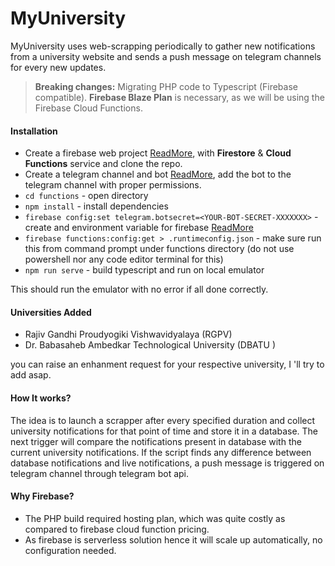 # MyUniversity

MyUniversity uses web-scrapping periodically to gather new notifications from a university website and sends a push message on telegram channels for every new updates.

>**Breaking changes:**
> Migrating PHP code to Typescript (Firebase compatible).
> **Firebase Blaze Plan** is necessary, as we will be using the Firebase Cloud Functions.


#### Installation

- Create a firebase web project [ReadMore](https://firebase.google.com/docs/), with **Firestore** & **Cloud Functions** service and clone the repo.
- Create a telegram channel and bot [ReadMore](https://core.telegram.org/bots), add the bot to the telegram channel with proper permissions.
- ```cd functions``` - open directory
- ```npm install``` - install dependencies
- ```firebase config:set telegram.botsecret=<YOUR-BOT-SECRET-XXXXXXX>``` - create and environment variable for firebase [ReadMore](https://firebase.google.com/docs/functions/config-env)
- ```firebase functions:config:get > .runtimeconfig.json``` - make sure run this from command prompt under functions directory (do not use powershell nor any code editor terminal for this)
- ```npm run serve``` - build typescript and run on local emulator

This should run the emulator with no error if all done correctly.

#### Universities Added
- Rajiv Gandhi Proudyogiki Vishwavidyalaya (RGPV)
- Dr. Babasaheb Ambedkar Technological University (DBATU )

you can raise an enhanment request for your respective university, I 'll try to add asap.

#### How It works?
The idea is to launch a scrapper after every specified duration and collect university notifications for that point of time and store it in a database.
The next trigger will compare the notifications present in database with the current university notifications.
If the script finds any difference between database notifications and live notifications, a push message is triggered on telegram channel through telegram bot api.

#### Why Firebase?
- The PHP build required hosting plan, which was quite costly as compared to firebase cloud function pricing.
- As firebase is serverless solution hence it will scale up automatically, no configuration needed.
